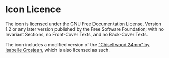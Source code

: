 Icon Licence
=============

The icon is licensed under the GNU Free Documentation License, Version 1.2 or any later version published by the Free Software Foundation; with no Invariant Sections, no Front-Cover Texts, and no Back-Cover Texts.

The icon includes a modified version of the ["Chisel wood 24mm" by Isabelle Grosjean](https://commons.wikimedia.org/wiki/File:Chisel_wood_24mm.jpg), which is also licensed as such.
